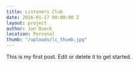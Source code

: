 ```yaml
---
title: Listeners Club
date: 2016-01-17 00:00:00 Z
layout: project
author: Jon Dueck
location: Personal
thumb: "/uploads/lc_thumb.jpg"
---
```


This is my first post. Edit or delete it to get started.

